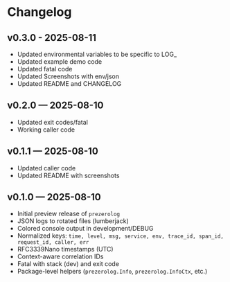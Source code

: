 # Changelog

## v0.3.0 - 2025-08-11
- Updated environmental variables to be specific to LOG_
- Updated example demo code
- Updated fatal code
- Updated Screenshots with env/json
- Updated README and CHANGELOG

## v0.2.0 — 2025-08-10
- Updated exit codes/fatal
- Working caller code

## v0.1.1 — 2025-08-10
- Updated caller code
- Updated README with screenshots

## v0.1.0 — 2025-08-10
- Initial preview release of `prezerolog`
- JSON logs to rotated files (lumberjack)
- Colored console output in development/DEBUG
- Normalized keys: `time, level, msg, service, env, trace_id, span_id, request_id, caller, err`
- RFC3339Nano timestamps (UTC)
- Context-aware correlation IDs
- Fatal with stack (dev) and exit code
- Package-level helpers (`prezerolog.Info`, `prezerolog.InfoCtx`, etc.)

